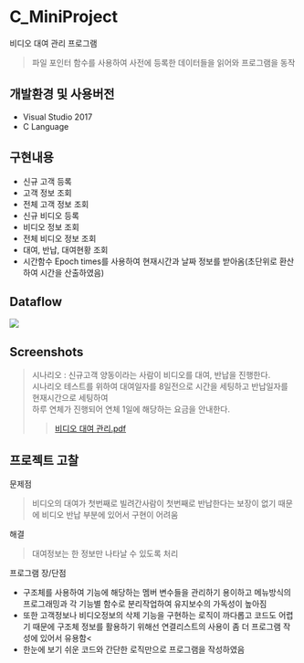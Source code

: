 # C_MiniProject
비디오 대여 관리 프로그램
> 파일 포인터 함수를 사용하여 사전에 등록한 데이터들을 읽어와 프로그램을 동작


## 개발환경 및 사용버전
- Visual Studio 2017
- C Language

## 구현내용
- 신규 고객 등록
- 고객 정보 조회
- 전체 고객 정보 조회
- 신규 비디오 등록
- 비디오 정보 조회
- 전체 비디오 정보 조회
- 대여, 반납, 대여현황 조회
- 시간함수 Epoch times를 사용하여 현재시간과 날짜 정보를 받아옴(초단위로 환산하여 시간을 산출하였음)

## Dataflow
<img src="https://user-images.githubusercontent.com/76413580/111266596-1c0bec00-866e-11eb-91ca-e15a5171377b.png"></image>

## Screenshots
> 시나리오 : 신규고객 양동이라는 사람이 비디오를 대여, 반납을 진행한다.  
시나리오 테스트를 위하여 대여일자를 8일전으로 시간을 세팅하고 반납일자를 현재시간으로 세팅하여     
하루 연체가 진행되어 연체 1일에 해당하는 요금을 안내한다. 
>>[비디오 대여 관리.pdf](https://github.com/imyanghw/C_MiniProject/files/6149102/default.pdf)

## 프로젝트 고찰
문제점
> 비디오의 대여가 첫번째로 빌려간사람이 첫번째로 반납한다는 보장이 없기 때문에 비디오 반납 부분에 있어서 구현이 어려움

해결
> 대여정보는 한 정보만 나타날 수 있도록 처리

프로그램 장/단점
- 구조체를 사용하여 기능에 해당하는 멤버 변수들을 관리하기 용이하고 메뉴방식의 프로그래밍과 각 기능별 함수로 분리작업하여 유지보수의 가독성이 높아짐
- 또한 고객정보나 비디오정보의 삭제 기능을 구현하는 로직이 까다롭고 코드도 어렵기 때문에 구조체 정보를 활용하기 위해선 연결리스트의 사용이 좀 더 프로그램 작성에 있어서 유용함<
- 한눈에 보기 쉬운 코드와 간단한 로직만으로 프로그램을 작성하였음
